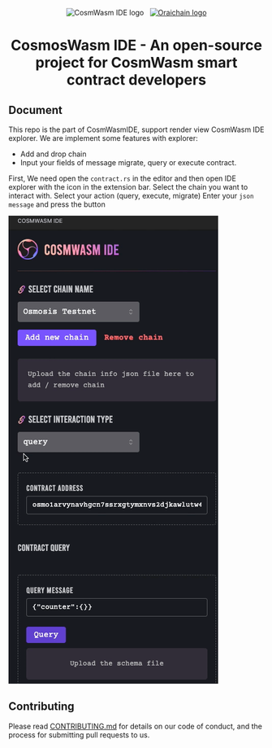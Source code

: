 <p align="center">
  <a target="_blank" rel="noopener noreferrer"><img width="100" src="https://raw.githubusercontent.com/oraichain/vscode-cosmwasm/docs/contributing/public/cosmos-ide.png" alt="CosmWasm IDE logo"></a> &nbsp
  <a href="https://orai.io" target="_blank" rel="noopener noreferrer"><img width="100" src="https://raw.githubusercontent.com/oraichain/vscode-cosmwasm/docs/contributing/public/logo-128.png" alt="Oraichain logo"></a>
</p>

<h1 align="center">
    CosmosWasm IDE - An open-source project for CosmWasm smart contract developers  
</h1>

## Document

This repo is the part of CosmWasmIDE, support render view CosmWasm IDE explorer. We are implement some features with explorer:

- Add and drop chain
- Input your fields of message migrate, query or execute contract.

First, We need open the `contract.rs` in the editor and then open IDE explorer with the icon in the extension bar. Select the chain you want to interact with.
Select your action (query, execute, migrate)
Enter your `json message` and press the button

![flow](./images/flow.gif)

## Contributing

Please read [CONTRIBUTING.md](CONTRIBUTING.md) for details on our code of conduct, and the process for submitting pull requests to us.
